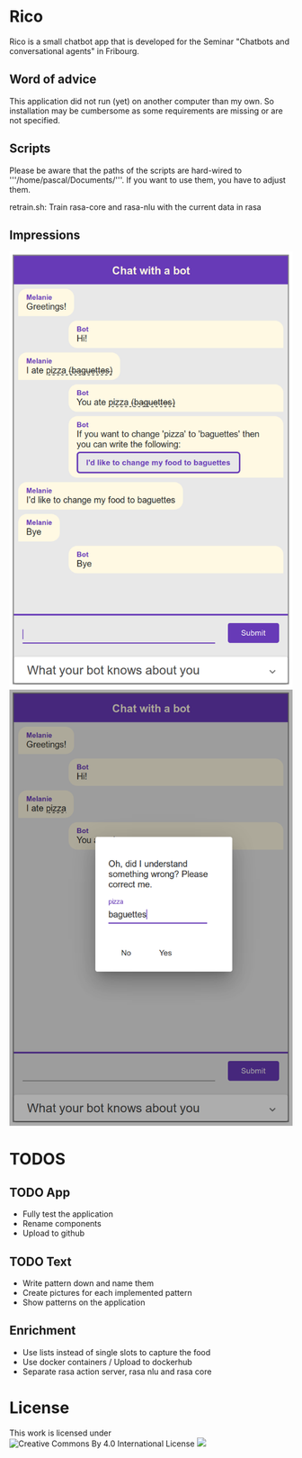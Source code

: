 # Rico
Rico is a small chatbot app that is developed for the Seminar "Chatbots and conversational agents" in Fribourg.

## Word of advice
This application did not run (yet) on another computer than my own. So installation may be cumbersome as some requirements are missing or are not specified.

## Scripts
Please be aware that the paths of the scripts are hard-wired to '''/home/pascal/Documents/'''. If you want to use them, you have to adjust them.

retrain.sh: Train rasa-core and rasa-nlu with the current data in rasa

## Impressions
![](images/chat-correction-button.png?raw=true)
![](images/chat-correction.png?raw=true)

# TODOS
## TODO App
* Fully test the application
* Rename components
* Upload to github

## TODO Text
* Write pattern down and name them
* Create pictures for each implemented pattern
* Show patterns on the application

## Enrichment
* Use lists instead of single slots to capture the food
* Use docker containers / Upload to dockerhub
* Separate rasa action server, rasa nlu and rasa core

# License
This work is licensed under ![Creative Commons By 4.0 International License](href="http://creativecommons.org/licenses/by/4.0/)
![](https://i.creativecommons.org/l/by/4.0/88x31.png?raw=true)
